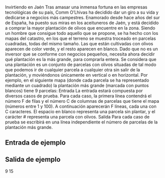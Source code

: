 Invirtiendo en Jaén
Tras amasar una inmensa fortuna en las empresas tecnológicas de su país, Comm O’Lhivas
ha decidido dar un giro a su vida y dedicarse a negocios más campestres. Enamorado desde hace años del sur de España, ha puesto sus miras en los aceituneros de Jaén, y está
decidido a comprar la mayor plantación de olivos que encuentre en la zona.
Siendo un hombre que consigue todo aquello que se propone, se ha hecho con los mapas del catastro, en los que el terreno se muestra troceado en parcelas cuadradas, todas
del mismo tamaño. Las que están cultivadas con olivos aparecen de color verde, y el resto
aparecen en blanco. Dado que no es un inversor que se conforme con negocios pequeños,
necesita ahora decidir qué plantación es la más grande, para comprarla entera. Se considera que una plantación es un conjunto de parcelas con olivos situadas de tal modo que
podemos ir de cualquier parcela a cualquier otra sin salir de la plantación, y moviéndonos
únicamente en vertical o en horizontal.
Por ejemplo, en el siguiente mapa (donde cada parcela se ha representado mediante un
cuadrado) la plantación más grande (marcada con puntos blancos) tiene 9 parcelas:
Entrada
La entrada estará compuesta por diversos casos de prueba. Para cada caso, la primera línea
contendrá el número F de filas y el número C de columnas de parcelas que tiene el mapa
(números entre 1 y 100). A continuación aparecerán F líneas, cada una con C caracteres. El
espacio en blanco representa una parcela sin plantar, y el carácter # representa una parcela
con olivos.
Salida
Para cada caso de prueba se escribirá en una línea independiente el número de parcelas
de la plantación más grande.
## Entrada de ejemplo
<!-- 
8 8  
# # #  
### #  
####  
  
#  
# #  
### ##  
### ##  
#  
3 10  
### ####  
##  
##########  
-->

## Salida de ejemplo
9
15